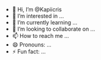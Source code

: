 - 👋 Hi, I’m @Kapiicris
- 👀 I’m interested in ...
- 🌱 I’m currently learning ...
- 💞️ I’m looking to collaborate on ...
- 📫 How to reach me ...
- 😄 Pronouns: ...
- ⚡ Fun fact: ...

<!---
Kapiicris/Kapiicris is a ✨ special ✨ repository because its `README.md` (this file) appears on your GitHub profile.
You can click the Preview link to take a look at your changes.
--->
